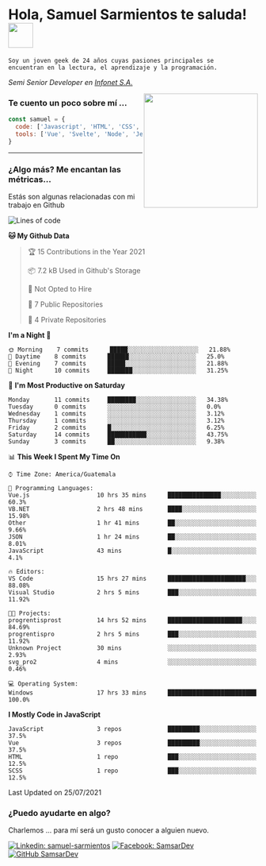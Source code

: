<h1>Hola, Samuel Sarmientos te saluda! <img src="https://media.giphy.com/media/ZEOAnq3ockGojO0E7n/giphy.gif" width="50"></h1>
<code>Soy un joven geek de 24 años cuyas pasiones principales se
encuentran en la lectura, el aprendizaje y la programación.</code>
<br>
<p><em>Semi Senior Developer en <a href="https://www.progrentis.com/">Infonet S.A.</a>
</em></p>
<img align='right' src="https://media.giphy.com/media/du3J3cXyzhj75IOgvA/giphy.gif" width="230">

### Te cuento un poco sobre mí ...

```javascript
const samuel = {
  code: ['Javascript', 'HTML', 'CSS', 'SASS', 'Python', 'C#'],
  tools: ['Vue', 'Svelte', 'Node', 'Jest', 'Strapi']
}
```
---

### ¿Algo más? Me encantan las métricas...
Estás son algunas relacionadas con mi trabajo en Github

<!--START_SECTION:waka-->
![Lines of code](https://img.shields.io/badge/From%20Hello%20World%20I%27ve%20Written-80325%20lines%20of%20code-blue)

**🐱 My Github Data** 

> 🏆 15 Contributions in the Year 2021
 > 
> 📦 7.2 kB Used in Github's Storage 
 > 
> 🚫 Not Opted to Hire
 > 
> 📜 7 Public Repositories 
 > 
> 🔑 4 Private Repositories  
 > 
**I'm a Night 🦉** 

```text
🌞 Morning    7 commits      █████░░░░░░░░░░░░░░░░░░░░   21.88% 
🌆 Daytime    8 commits      ██████░░░░░░░░░░░░░░░░░░░   25.0% 
🌃 Evening    7 commits      █████░░░░░░░░░░░░░░░░░░░░   21.88% 
🌙 Night      10 commits     ███████░░░░░░░░░░░░░░░░░░   31.25%

```
📅 **I'm Most Productive on Saturday** 

```text
Monday       11 commits     ████████░░░░░░░░░░░░░░░░░   34.38% 
Tuesday      0 commits      ░░░░░░░░░░░░░░░░░░░░░░░░░   0.0% 
Wednesday    1 commits      ░░░░░░░░░░░░░░░░░░░░░░░░░   3.12% 
Thursday     1 commits      ░░░░░░░░░░░░░░░░░░░░░░░░░   3.12% 
Friday       2 commits      █░░░░░░░░░░░░░░░░░░░░░░░░   6.25% 
Saturday     14 commits     ███████████░░░░░░░░░░░░░░   43.75% 
Sunday       3 commits      ██░░░░░░░░░░░░░░░░░░░░░░░   9.38%

```


📊 **This Week I Spent My Time On** 

```text
⌚︎ Time Zone: America/Guatemala

💬 Programming Languages: 
Vue.js                   10 hrs 35 mins      ███████████████░░░░░░░░░░   60.3% 
VB.NET                   2 hrs 48 mins       ████░░░░░░░░░░░░░░░░░░░░░   15.98% 
Other                    1 hr 41 mins        ██░░░░░░░░░░░░░░░░░░░░░░░   9.66% 
JSON                     1 hr 24 mins        ██░░░░░░░░░░░░░░░░░░░░░░░   8.01% 
JavaScript               43 mins             █░░░░░░░░░░░░░░░░░░░░░░░░   4.1%

🔥 Editors: 
VS Code                  15 hrs 27 mins      ██████████████████████░░░   88.08% 
Visual Studio            2 hrs 5 mins        ███░░░░░░░░░░░░░░░░░░░░░░   11.92%

🐱‍💻 Projects: 
progrentisprost          14 hrs 52 mins      █████████████████████░░░░   84.69% 
progrentispro            2 hrs 5 mins        ███░░░░░░░░░░░░░░░░░░░░░░   11.92% 
Unknown Project          30 mins             ░░░░░░░░░░░░░░░░░░░░░░░░░   2.93% 
svg_pro2                 4 mins              ░░░░░░░░░░░░░░░░░░░░░░░░░   0.46%

💻 Operating System: 
Windows                  17 hrs 33 mins      █████████████████████████   100.0%

```

**I Mostly Code in JavaScript** 

```text
JavaScript               3 repos             █████████░░░░░░░░░░░░░░░░   37.5% 
Vue                      3 repos             █████████░░░░░░░░░░░░░░░░   37.5% 
HTML                     1 repo              ███░░░░░░░░░░░░░░░░░░░░░░   12.5% 
SCSS                     1 repo              ███░░░░░░░░░░░░░░░░░░░░░░   12.5%

```



 Last Updated on 25/07/2021
<!--END_SECTION:waka-->

### ¿Puedo ayudarte en algo?
Charlemos ... para mí será un gusto conocer a alguien nuevo.

[![Linkedin: samuel-sarmientos](https://img.shields.io/badge/-Samuel%20Sarmientos-blue?style=flat-square&logo=Linkedin&logoColor=white)](https://www.linkedin.com/in/samuel-sarmientos)
[![Facebook: SamsarDev](https://img.shields.io/badge/-SamsarDev-white?style=flat-square&logo=Facebook)](https://www.facebook.com/Samsar.Dev)
[![GitHub SamsarDev](https://img.shields.io/github/followers/SamsarDev?label=follow&style=social)](https://github.com/SamsarDev)
